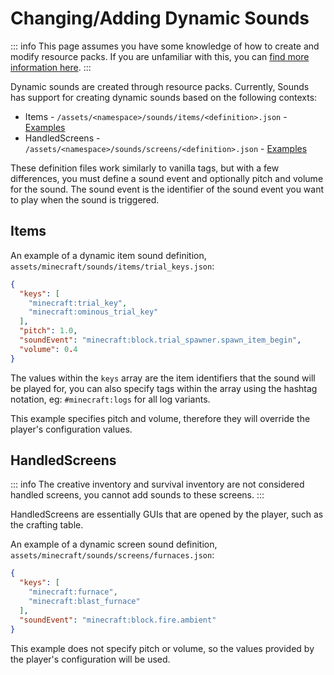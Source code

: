 # Changing/Adding Dynamic Sounds

::: info
This page assumes you have some knowledge of how to create and modify resource packs. If you are unfamiliar with this, you can [find more information here](https://minecraft.wiki/w/Tutorials/Creating_a_resource_pack).
:::

Dynamic sounds are created through resource packs. Currently, Sounds has support for creating dynamic sounds based on the following contexts:

- Items - `/assets/<namespace>/sounds/items/<definition>.json` - [Examples](https://github.com/IMB11/Sounds/tree/main/src/main/generated/assets/minecraft/sounds/items)
- HandledScreens - `/assets/<namespace>/sounds/screens/<definition>.json` - [Examples](https://github.com/IMB11/Sounds/tree/main/src/main/generated/assets/minecraft/sounds/screens)

These definition files work similarly to vanilla tags, but with a few differences, you must define a sound event and optionally pitch and volume for the sound. The sound event is the identifier of the sound event you want to play when the sound is triggered.

## Items

An example of a dynamic item sound definition, `assets/minecraft/sounds/items/trial_keys.json`:

```json
{
  "keys": [
    "minecraft:trial_key",
    "minecraft:ominous_trial_key"
  ],
  "pitch": 1.0,
  "soundEvent": "minecraft:block.trial_spawner.spawn_item_begin",
  "volume": 0.4
}
```

The values within the `keys` array are the item identifiers that the sound will be played for, you can also specify tags within the array using the hashtag notation, eg: `#minecraft:logs` for all log variants.

This example specifies pitch and volume, therefore they will override the player's configuration values.

## HandledScreens

::: info
The creative inventory and survival inventory are not considered handled screens, you cannot add sounds to these screens.
:::

HandledScreens are essentially GUIs that are opened by the player, such as the crafting table.

An example of a dynamic screen sound definition, `assets/minecraft/sounds/screens/furnaces.json`:

```json
{
  "keys": [
    "minecraft:furnace",
    "minecraft:blast_furnace"
  ],
  "soundEvent": "minecraft:block.fire.ambient"
}
```

This example does not specify pitch or volume, so the values provided by the player's configuration will be used.
